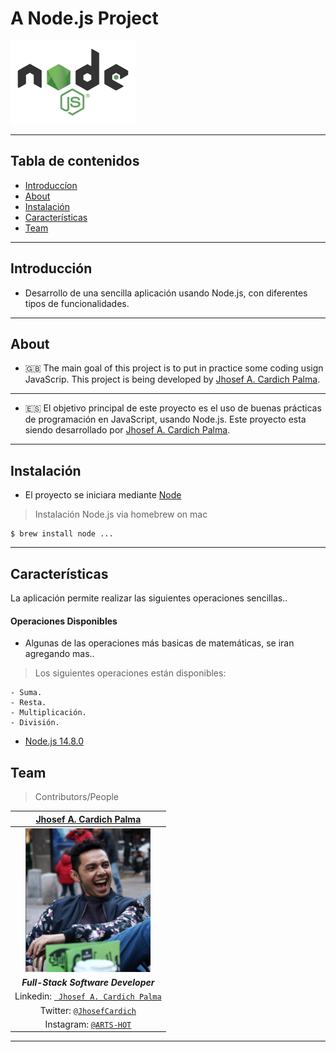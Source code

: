 
#  A Node.js Project
<img src="documentation/logo-node.png" width="200" height="133"/>

---

##  Tabla de contenidos


- [Introduccíon](#Introducción)
- [About](#About )
- [Instalación](#instalación)
- [Características](#Características)
- [Team](#team)




---

 
## Introducción


  -  Desarrollo de una sencilla aplicación usando Node.js, con diferentes tipos de funcionalidades.

---
 ## About

  - 🇬🇧 The main goal of this project is to put in practice some coding usign JavaScrip.
   This project is being developed by [Jhosef A. Cardich Palma](https://www.linkedin.com/in/jhosef-anderson-cardich-palma-74765788/). 

---
  - 🇪🇸 El objetivo principal de este proyecto es el uso de buenas prácticas de programación en JavaScript, usando Node.js.   Este proyecto esta siendo desarrollado por [Jhosef A. Cardich Palma](https://www.linkedin.com/in/jhosef-anderson-cardich-palma-74765788/).





 ---


## Instalación

 - El proyecto se iniciara mediante [Node](https://nodejs.org/) 


> Instalación Node.js via homebrew on mac 
```
$ brew install node ... 
 ```




---
 

## Características

La aplicación permite realizar las siguientes operaciones sencillas..



#### Operaciones Disponibles
- Algunas de las operaciones más basicas de matemáticas, se iran agregando mas..
> Los siguientes operaciones están disponibles:

````
- Suma.
- Resta.
- Multiplicación.
- División.

````


- [Node.js 14.8.0](https://nodejs.org/dist/)

## Team
> Contributors/People

| <a href="https://www.linkedin.com/in/jhosef-anderson-cardich-palma-74765788/" target="_blank">**Jhosef A. Cardich Palma**</a> | 
| :---: |
|  <a href="https://www.linkedin.com/in/jhosef-anderson-cardich-palma-74765788/" target="_blank"><img src="documentation/profile_pic.png" width="200" height="230" /></a>   |
|***Full-Stack Software Developer***|
| Linkedin:   <a href="https://www.linkedin.com/in/jhosef-anderson-cardich-palma-74765788/" target="_blank">` Jhosef A. Cardich Palma`</a>| 
| Twitter: <a href="http://twitter.com/jhosefcardich" target="_blank">`@JhosefCardich`</a>| 
|Instagram: <a href="http://instagram.com/arts_hot" target="_blank">`@ARTS-HOT`</a>




---


